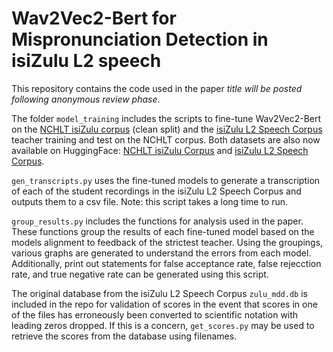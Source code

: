 
# Wav2Vec2-Bert for Mispronunciation Detection in isiZulu L2 speech

This repository contains the code used in the paper *title will be posted following anonymous review phase*.  

The folder ``model_training`` includes the scripts to fine-tune Wav2Vec2-Bert on the [NCHLT isiZulu corpus](https://repo.sadilar.org/handle/20.500.12185/275) (clean split) and the [isiZulu L2 Speech Corpus](https://repo.sadilar.org/handle/20.500.12185/685) teacher training and test on the NCHLT corpus. Both datasets are also now available on HuggingFace: [NCHLT isiZulu Corpus](https://huggingface.co/datasets/aconeil/nchlt) and [isiZulu L2 Speech Corpus](https://huggingface.co/datasets/aconeil/zuluMDD).  

``gen_transcripts.py`` uses the fine-tuned models to generate a transcription of each of the student recordings in the isiZulu L2 Speech Corpus and outputs them to a csv file. Note: this script takes a long time to run.

``group_results.py`` includes the functions for analysis used in the paper. These functions group the results of each fine-tuned model based on the models alignment to feedback of the strictest teacher. Using the groupings, various graphs are generated to understand the errors from each model. Additionally, print out statements for false acceptance rate, false rejecction rate, and true negative rate can be generated using this script.

The original database from the isiZulu L2 Speech Corpus ``zulu_mdd.db`` is included in the repo for validation of scores in the event that scores in one of the files has erroneously been converted to scientific notation with leading zeros dropped. If this is a concern, ``get_scores.py`` may be used to retrieve the scores from the database using filenames. 




